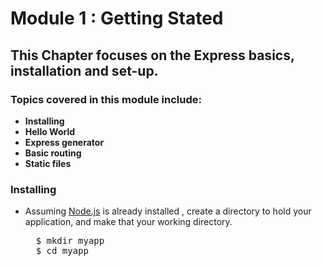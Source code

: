 # Module 1 : Getting Stated

## This Chapter focuses on the Express basics, installation and set-up.

### Topics covered in this module include:

- **Installing**
- **Hello World**
- **Express generator**
- **Basic routing**
- **Static files**

### Installing

- Assuming [Node.js](https://nodejs.org) is already installed , create a directory to hold your application, and make that your working directory.<br>
    <pre>
    $ mkdir myapp
    $ cd myapp
    </pre>